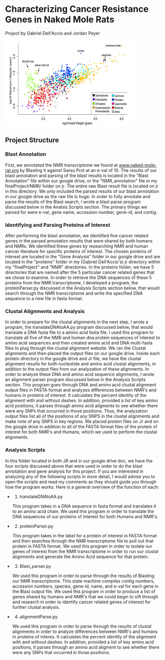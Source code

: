 # Characterizing Cancer Resistance Genes in Naked Mole Rats
Project by Gabriel Dell'Accio and Jordan Peyer

<img src="./images/weightByLifespan.PNG" width="420px" height="280px"/>

## Project Structure

### Blast Annotation
First, we annotated the NMR transcriptome we found at www.naked-mole-rat.org by Blasting it against Swiss Prot at an e-val of 10. The results of our blast annotation and parsing of the blast results is located in the "Blast Annotation" file within our google drive, or the "NMR_annotation" file in my finalProject/NMR/ folder on jr. The entire raw Blast result file is located on jr in this directory. We only included the parsed results of our blast annotation in our google drive as the raw file is huge. In order to fully annotate and parse the results of the Blast search, I wrote a blast parse program discussed below in the Analsis Scripts section. The primary things we parsed for were e-val, gene name, accession number, gene-id, and contig.

### Identifying and Parsing Proteins of Interest
After performing the blast annotation, we identified five cancer related genes in the parsed annotation results that were shared by both humans and NMRs. We identified these genes by researching NMR and human cancer literature for specific proteins of interest. The chosen proteins of interest are located in the "Gene Analysis" folder in our google drive and are located in the "proteins" folder in my (Gabriel Dell'Accio's) jr directory within my "finalProject" and "NMR" directories. In the proteins folder, we have 5 directories that are named after the 5 particular cancer related genes that we chose to examine. In order to retrieve the DNA sequences of these 5 proteins from the NMR transcriptome, I developed a program, the proteinParser.py discussed in the Analysis Scripts section below, that would search through the NMR transcriptome and write the specified DNA sequence to a new file in fasta format.  


### Clustal Alignments and Analysis
In order to prepare for the clustal alignments in the next step, I wrote a program, the translateDNAtoAA.py program discussed below, that would translate a DNA fasta file to a amino acid fasta file. I used this program to translate all five of the NMR and human dna protein sequences of interest to amino acid sequences and then created amino acid and DNA multi-fasta files to plug through the clustal alignment website. We ran the Clustal alignments and then placed the output files on our google drive. Inside each protein directory in the google drive and Jr file, we have the clustal alignment results for both nucleotide and amino acid clustal alignments, in addition to the output files from our analyzation of these alignments.
In order to analyze these DNA and amino acid sequence alignments, I wrote an alignment parser program discussed below in the Analysis Scripts section. This program goes through DNA and amino acid clustal alignment output files in FASTA format and analyzes differences between NMR's and humans in proteins of interest. It calculates the percent identity of the alignment with and without dashes. In addition, provided a list of key amino acid positions, it parses through amino acid aligments to see whether there were any SNPs that occurred in those positions. Thus, the analyzation output files list all of the positions of any SNPS in the clustal alignments and make note of any SNPS in key regions. We placed protein files on Jr and on the google drive in addition to all of the FASTA format files of the protein of interest for both NMR's and Humans, which we used to perform the clustal alignments.

### Analysis Scripts

In this folder located in both JR and in our google drive doc, we have the four scripts discussed above that were used in order to do the blast annotation and gene analysis for this project. If you are interested in analyzing any of the following scripts in more detail, I would advise you to open the scripts and read my comments as they should guide you through how the program works. Here is a general overview of the function of each:

- 1)  translateDNAtoAA.py

	This program takes in a DNA sequence in fasta format and translates it to an amino acid chain. We used this program in order to translate the DNA sequences of our proteins of interest for both Humans and NMR's.

- 2)  proteinParser.py

	This program takes in the label for a protein of interest in FASTA format and then searches through the NMR transcriptome file to pull out that protein in FASTA format. We used this program in order to isolate our genes of interest from the NMR transcriptome in order to run our clustal alignments and generate the Amino Acid sequence for that protein.

- 3)  Blast_parser.py

	We used this program in order to parse through the results of Blasting our NMR transcriptome. This state machine compiles contig numbers, accession numbers, species, gene-id, name, and e-val for each gene in the Blast output file. We used this program in order to produce a list of genes shared by humans and NMR's that we could begin to sift through and research in order to identify cancer related genes of interest for further clustal analysis.

- 4)  alignmentParse.py

	We used this program in order to parse through the results of clustal alignments in order to analyze differences between NMR's and humans in proteins of interes. It calculates the percent identity of the alignment with and without dashes. In addition, provided a list of key amino acid positions, it parses through an amino acid aligment to see whether there were any SNPs that occurred in those positions.
